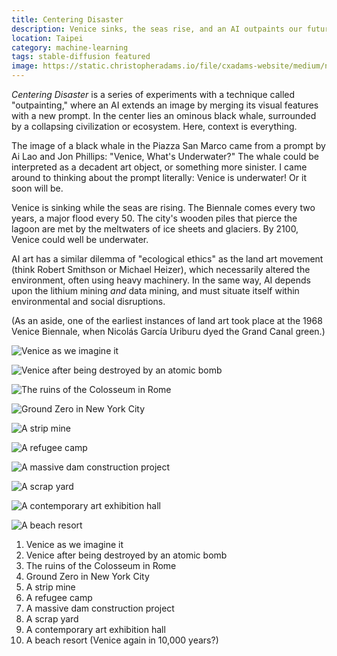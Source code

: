 ```yaml
---
title: Centering Disaster
description: Venice sinks, the seas rise, and an AI outpaints our future
location: Taipei
category: machine-learning
tags: stable-diffusion featured
image: https://static.christopheradams.io/file/cxadams-website/medium/nextcloud/Drive/AI/StableDiffusion/2022-09/venice_underwater_01/20220915105932_00047_St_Marks_Square_clock_tower_Venice_view_from_above_flooded_disaster_water_from_the_sea.jpg
---
```


*Centering Disaster* is a series of experiments with a technique called
"outpainting," where an AI extends an image by merging its visual features
with a new prompt. In the center lies an ominous black whale, surrounded by a
collapsing civilization or ecosystem. Here, context is everything.

The image of a black whale in the Piazza San Marco came from a prompt by Ai Lao
and Jon Phillips: "Venice, What's Underwater?" The whale could be interpreted as
a decadent art object, or something more sinister. I came around to thinking
about the prompt literally: Venice is underwater! Or it soon will be.

Venice is sinking while the seas are rising. The Biennale comes every two years,
a major flood every 50. The city's wooden piles that pierce the lagoon are met
by the meltwaters of ice sheets and glaciers. By 2100, Venice could well be
underwater.

AI art has a similar dilemma of "ecological ethics" as the land art movement (think Robert Smithson or Michael Heizer), which necessarily altered the environment, often using heavy machinery. In the same way, AI depends upon the lithium mining *and* data mining, and must situate itself within environmental and social disruptions.

(As an aside, one of the earliest instances of land art took place at the 1968 Venice Biennale, when Nicolás García Uriburu dyed the Grand Canal green.)

![Venice as we imagine it](https://static.christopheradams.io/file/cxadams-website/small/nextcloud/Drive/AI/StableDiffusion/2022-09/venice_underwater_01/20220915105932_00047_St_Marks_Square_clock_tower_Venice_view_from_above_flooded_disaster_water_from_the_sea.jpg)

![Venice after being destroyed by an atomic bomb](https://static.christopheradams.io/file/cxadams-website/small/nextcloud/Drive/AI/StableDiffusion/2022-09/venice_underwater_01/20220915120821_00002_Venice_destroyed_by_a_nuclear_bomb.jpg)

![The ruins of the Colosseum in Rome](https://static.christopheradams.io/file/cxadams-website/medium/nextcloud/Drive/AI/StableDiffusion/2022-10/centering_disaster/20221005064139_00001_looking_down_at_the_colosseum_with_gladiators_fighting.jpg)

![Ground Zero in New York City](https://static.christopheradams.io/file/cxadams-website/medium/nextcloud/Drive/AI/StableDiffusion/2022-10/centering_disaster/20221005081530_00010_looking_down_at_ground_zero_destruction_world_trade_center_remains_of_south_tower__the_pile_photograph_by_joel_meyerowitz.jpg)

![A strip mine](https://static.christopheradams.io/file/cxadams-website/medium/nextcloud/Drive/AI/StableDiffusion/2022-10/centering_disaster/20221005085340_00001_looking_down_at_Surface_mining_including_strip_mining_openpit_mining_landscape.jpg)

![A refugee camp](https://static.christopheradams.io/file/cxadams-website/medium/nextcloud/Drive/AI/StableDiffusion/2022-10/centering_disaster/20221005090947_00002_a_refugee_camp_for_Syrian_refugees_aerial_view.jpg)

![A massive dam construction project](https://static.christopheradams.io/file/cxadams-website/medium/nextcloud/Drive/AI/StableDiffusion/2022-10/centering_disaster/20221005092640_00001_looking_down_at_the_three_gorges_dam_dry_riverbed.jpg)

![A scrap yard](https://static.christopheradams.io/file/cxadams-website/medium/nextcloud/Drive/AI/StableDiffusion/2022-10/centering_disaster/20221005093243_00001_looking_down_on_a_scrap_yard_filled_with_old_cars.jpg)

![A contemporary art exhibition hall](https://static.christopheradams.io/file/cxadams-website/medium/nextcloud/Drive/AI/StableDiffusion/2022-09/venice_underwater_01/20220915125115_00019_looking_down_at_the_tate_modern_turbine_hall_filled_with_sand.jpg)

![A beach resort](https://static.christopheradams.io/file/cxadams-website/medium/nextcloud/Drive/AI/StableDiffusion/2022-09/venice_underwater_01/20220915123853_00000_museum_exhibition_huge_mural_on_the_wall_beach_scene_aerial_view.jpg)

1. Venice as we imagine it
2. Venice after being destroyed by an atomic bomb
3. The ruins of the Colosseum in Rome
4. Ground Zero in New York City
5. A strip mine
6. A refugee camp
7. A massive dam construction project
8. A scrap yard
9. A contemporary art exhibition hall
10. A beach resort (Venice again in 10,000 years?)

